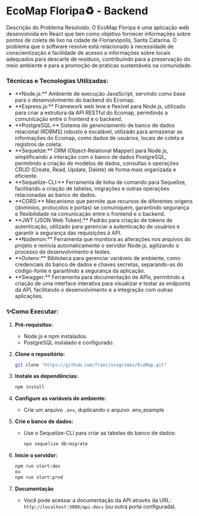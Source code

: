 <h1>EcoMap Floripa♻️ - Backend</h1> 

Descrição do Problema Resolvido:
O EcoMap Floripa é uma aplicação web desenvolvida em React que tem como objetivo fornecer informações sobre pontos de coleta de lixo na cidade de Florianópolis, Santa Catarina.
O problema que o software resolve está relacionado à necessidade de conscientização e facilidade de acesso a informações sobre locais adequados para descarte de resíduos, 
contribuindo para a preservação do meio ambiente e para a promoção de práticas sustentáveis na comunidade.

<h3>Técnicas e Tecnologias Utilizadas:</h3>

<ul>
<li>**Node.js:** Ambiente de execução JavaScript, servindo como base para o desenvolvimento do backend do Ecomap.</li>
<li>**Express.js:** Framework web leve e flexível para Node.js, utilizado para criar a estrutura da API RESTful do Ecomap, permitindo a comunicação entre o frontend e o backend.</li>
<li>**PostgreSQL:** Sistema de gerenciamento de banco de dados relacional (RDBMS) robusto e escalável, utilizado para armazenar as informações do Ecomap, como dados de usuários, locais de coleta e registros de coleta.</li>
<li>**Sequelize:** ORM (Object-Relational Mapper) para Node.js, simplificando a interação com o banco de dados PostgreSQL, permitindo a criação de modelos de dados, consultas e operações CRUD (Create, Read, Update, Delete) de forma mais organizada e eficiente.</li>
<li>**Sequelize-CLI:** Ferramenta de linha de comando para Sequelize, facilitando a criação de tabelas, migrações e outras operações relacionadas ao banco de dados.</li>
<li>**CORS:** Mecanismo que permite que recursos de diferentes origens (domínios, protocolos e portas) se comuniquem, garantindo segurança e flexibilidade na comunicação entre o frontend e o backend.</li>
<li>**JWT (JSON Web Token):** Padrão para criação de tokens de autenticação, utilizado para gerenciar a autenticação de usuários e garantir a segurança das requisições à API.</li>
<li>**Nodemon:** Ferramenta que monitora as alterações nos arquivos do projeto e reinicia automaticamente o servidor Node.js, agilizando o processo de desenvolvimento e testes.</li>
<li>**Dotenv:** Biblioteca para gerenciar variáveis de ambiente, como credenciais do banco de dados e chaves secretas, separando-as do código-fonte e garantindo a segurança da aplicação.</li>
<li>**Swagger:** Ferramenta para documentação de APIs, permitindo a criação de uma interface interativa para visualizar e testar as endpoints da API, facilitando o desenvolvimento e a integração com outras aplicações.</li>
</ul>

<h3>✨Como Executar:</h3>

1. **Pré-requisitos:**
    * Node.js e npm instalados.
    * PostgreSQL instalado e configurado.
  
2. **Clone o repositório:**
    ```bash
    git clone "https://github.com/franciscogrimes/EcoMap.git"
    ```
3. **Instale as dependências:**
    ```bash
    npm install
    ```
4. **Configure as variáveis de ambiente:**
    * Crie um arquivo `.env`, duplicando o arquivo .env_example
 
5. **Crie o banco de dados:**
    * Use o Sequelize-CLI para criar as tabelas do banco de dados:
        ```bash
        npx sequelize db:migrate
        ```
6. **Inicie o servidor:**
    ```bash
    npm run start:dev
    ou
    npm run start:prod
    ```
7. **Documentação**
   
     * Você pode acessar a documentação da API através da URL: `http://localhost:3000/api-docs` (ou outra porta configurada).





